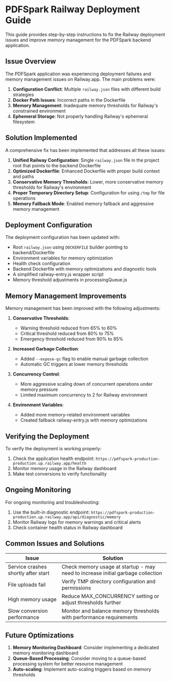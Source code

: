 # PDFSpark Railway Deployment Guide

This guide provides step-by-step instructions to fix the Railway deployment issues and improve memory management for the PDFSpark backend application.

## Issue Overview

The PDFSpark application was experiencing deployment failures and memory management issues on Railway.app. The main problems were:

1. **Configuration Conflict**: Multiple `railway.json` files with different build strategies
2. **Docker Path Issues**: Incorrect paths in the Dockerfile
3. **Memory Management**: Inadequate memory thresholds for Railway's constrained environment
4. **Ephemeral Storage**: Not properly handling Railway's ephemeral filesystem

## Solution Implemented

A comprehensive fix has been implemented that addresses all these issues:

1. **Unified Railway Configuration**: Single `railway.json` file in the project root that points to the backend Dockerfile
2. **Optimized Dockerfile**: Enhanced Dockerfile with proper build context and paths
3. **Conservative Memory Thresholds**: Lower, more conservative memory thresholds for Railway's environment
4. **Proper Temporary Directory Setup**: Configuration for using `/tmp` for file operations
5. **Memory Fallback Mode**: Enabled memory fallback and aggressive memory management

## Deployment Configuration

The deployment configuration has been updated with:

- Root `railway.json` using `DOCKERFILE` builder pointing to backend/Dockerfile
- Environment variables for memory optimization
- Health check configuration
- Backend Dockerfile with memory optimizations and diagnostic tools
- A simplified railway-entry.js wrapper script
- Memory threshold adjustments in processingQueue.js

## Memory Management Improvements

Memory management has been improved with the following adjustments:

1. **Conservative Thresholds**:
   - Warning threshold reduced from 65% to 60%
   - Critical threshold reduced from 80% to 75%
   - Emergency threshold reduced from 90% to 85%

2. **Increased Garbage Collection**:
   - Added `--expose-gc` flag to enable manual garbage collection
   - Automatic GC triggers at lower memory thresholds

3. **Concurrency Control**:
   - More aggressive scaling down of concurrent operations under memory pressure
   - Limited maximum concurrency to 2 for Railway environment

4. **Environment Variables**:
   - Added more memory-related environment variables
   - Created fallback railway-entry.js with memory optimizations

## Verifying the Deployment

To verify the deployment is working properly:

1. Check the application health endpoint: `https://pdfspark-production-production.up.railway.app/health`
2. Monitor memory usage in the Railway dashboard
3. Make test conversions to verify functionality

## Ongoing Monitoring

For ongoing monitoring and troubleshooting:

1. Use the built-in diagnostic endpoint: `https://pdfspark-production-production.up.railway.app/api/diagnostic/memory`
2. Monitor Railway logs for memory warnings and critical alerts
3. Check container health status in Railway dashboard

## Common Issues and Solutions

| Issue | Solution |
|-------|----------|
| Service crashes shortly after start | Check memory usage at startup - may need to increase initial garbage collection |
| File uploads fail | Verify TMP directory configuration and permissions |
| High memory usage | Reduce MAX_CONCURRENCY setting or adjust thresholds further |
| Slow conversion performance | Monitor and balance memory thresholds with performance requirements |

## Future Optimizations

1. **Memory Monitoring Dashboard**: Consider implementing a dedicated memory monitoring dashboard
2. **Queue-Based Processing**: Consider moving to a queue-based processing system for better resource management
3. **Auto-scaling**: Implement auto-scaling triggers based on memory thresholds